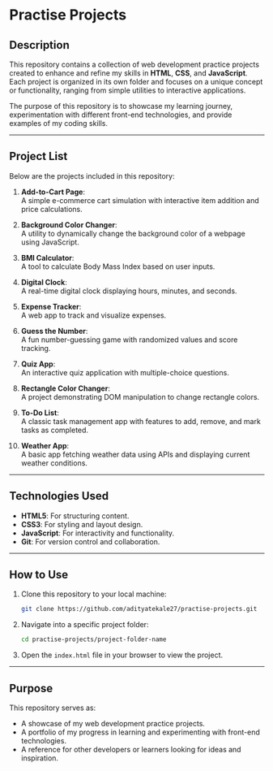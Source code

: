 # Practise Projects

## Description
This repository contains a collection of web development practice projects created to enhance and refine my skills in **HTML**, **CSS**, and **JavaScript**. Each project is organized in its own folder and focuses on a unique concept or functionality, ranging from simple utilities to interactive applications.

The purpose of this repository is to showcase my learning journey, experimentation with different front-end technologies, and provide examples of my coding skills.

---

## Project List
Below are the projects included in this repository:

1. **Add-to-Cart Page**:  
   A simple e-commerce cart simulation with interactive item addition and price calculations.

2. **Background Color Changer**:  
   A utility to dynamically change the background color of a webpage using JavaScript.

3. **BMI Calculator**:  
   A tool to calculate Body Mass Index based on user inputs.

4. **Digital Clock**:  
   A real-time digital clock displaying hours, minutes, and seconds.

5. **Expense Tracker**:  
   A web app to track and visualize expenses.

6. **Guess the Number**:  
   A fun number-guessing game with randomized values and score tracking.

7. **Quiz App**:  
   An interactive quiz application with multiple-choice questions.

8. **Rectangle Color Changer**:  
   A project demonstrating DOM manipulation to change rectangle colors.

9. **To-Do List**:  
   A classic task management app with features to add, remove, and mark tasks as completed.

10. **Weather App**:  
    A basic app fetching weather data using APIs and displaying current weather conditions.

---

## Technologies Used
- **HTML5**: For structuring content.
- **CSS3**: For styling and layout design.
- **JavaScript**: For interactivity and functionality.
- **Git**: For version control and collaboration.

---

## How to Use
1. Clone this repository to your local machine:
   ```bash
   git clone https://github.com/adityatekale27/practise-projects.git
   ```
2. Navigate into a specific project folder:
   ```bash
   cd practise-projects/project-folder-name
   ```
3. Open the `index.html` file in your browser to view the project.

---

## Purpose
This repository serves as:
- A showcase of my web development practice projects.
- A portfolio of my progress in learning and experimenting with front-end technologies.
- A reference for other developers or learners looking for ideas and inspiration.